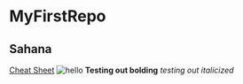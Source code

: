 # MyFirstRepo
## Sahana
[Cheat Sheet](https://www.markdownguide.org/cheat-sheet/)
![hello](https://upload.wikimedia.org/wikipedia/commons/a/a2/Hello_%28yellow%29.png)
**Testing out bolding**
*testing out italicized*
